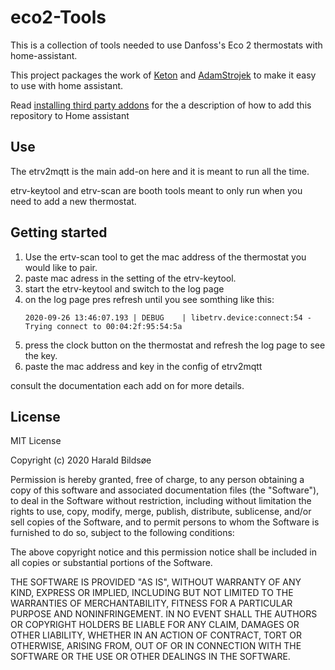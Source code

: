 # eco2-Tools

This is a collection of tools needed to use Danfoss's Eco 2 thermostats with home-assistant.

This project packages the work of [Keton](https://github.com/keton/etrv2mqtt) and [AdamStrojek](https://github.com/AdamStrojek/libetrv) to make it easy to use with home assistant.

Read [installing third party addons](https://www.home-assistant.io/hassio/installing_third_party_addons/) for the a description of how to add this repository to Home assistant

## Use

The etrv2mqtt is the main add-on here and it is meant to run all the time.

etrv-keytool and etrv-scan are booth tools meant to only run when you need to add a new thermostat.

## Getting started

1. Use the ertv-scan tool to get the mac address of the thermostat you would like to pair.
2. paste mac adress in the setting of the etrv-keytool.
3. start the etrv-keytool and switch to the log page
4. on the log page pres refresh until you see somthing like this:
    ```
    2020-09-26 13:46:07.193 | DEBUG    | libetrv.device:connect:54 - Trying connect to 00:04:2f:95:54:5a
    ```
5. press the clock button on the thermostat and refresh the log page to see the key.
6. paste the mac address and key in the config of etrv2mqtt

consult the documentation each add on for more details.

## License

MIT License

Copyright (c) 2020 Harald Bildsøe

Permission is hereby granted, free of charge, to any person obtaining a copy
of this software and associated documentation files (the "Software"), to deal
in the Software without restriction, including without limitation the rights
to use, copy, modify, merge, publish, distribute, sublicense, and/or sell
copies of the Software, and to permit persons to whom the Software is
furnished to do so, subject to the following conditions:

The above copyright notice and this permission notice shall be included in all
copies or substantial portions of the Software.

THE SOFTWARE IS PROVIDED "AS IS", WITHOUT WARRANTY OF ANY KIND, EXPRESS OR
IMPLIED, INCLUDING BUT NOT LIMITED TO THE WARRANTIES OF MERCHANTABILITY,
FITNESS FOR A PARTICULAR PURPOSE AND NONINFRINGEMENT. IN NO EVENT SHALL THE
AUTHORS OR COPYRIGHT HOLDERS BE LIABLE FOR ANY CLAIM, DAMAGES OR OTHER
LIABILITY, WHETHER IN AN ACTION OF CONTRACT, TORT OR OTHERWISE, ARISING FROM,
OUT OF OR IN CONNECTION WITH THE SOFTWARE OR THE USE OR OTHER DEALINGS IN THE
SOFTWARE.
